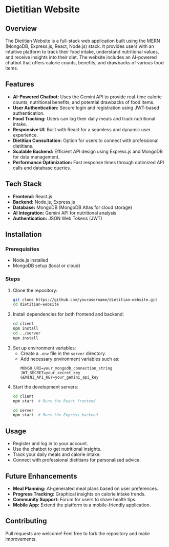 # Dietitian Website

## Overview
The Dietitian Website is a full-stack web application built using the MERN (MongoDB, Express.js, React, Node.js) stack. It provides users with an intuitive platform to track their food intake, understand nutritional values, and receive insights into their diet. The website includes an AI-powered chatbot that offers calorie counts, benefits, and drawbacks of various food items.

## Features
- **AI-Powered Chatbot:** Uses the Gemini API to provide real-time calorie counts, nutritional benefits, and potential drawbacks of food items.
- **User Authentication:** Secure login and registration using JWT-based authentication.
- **Food Tracking:** Users can log their daily meals and track nutritional intake.
- **Responsive UI:** Built with React for a seamless and dynamic user experience.
- **Dietitian Consultation:** Option for users to connect with professional dietitians.
- **Scalable Backend:** Efficient API design using Express.js and MongoDB for data management.
- **Performance Optimization:** Fast response times through optimized API calls and database queries.

## Tech Stack
- **Frontend:** React.js
- **Backend:** Node.js, Express.js
- **Database:** MongoDB (MongoDB Atlas for cloud storage)
- **AI Integration:** Gemini API for nutritional analysis
- **Authentication:** JSON Web Tokens (JWT)

## Installation
### Prerequisites
- Node.js installed
- MongoDB setup (local or cloud)

### Steps
1. Clone the repository:
   ```sh
   git clone https://github.com/yourusername/dietitian-website.git
   cd dietitian-website
   ```
2. Install dependencies for both frontend and backend:
   ```sh
   cd client
   npm install
   cd ../server
   npm install
   ```
3. Set up environment variables:
   - Create a `.env` file in the `server` directory.
   - Add necessary environment variables such as:
     ```env
     MONGO_URI=your_mongodb_connection_string
     JWT_SECRET=your_secret_key
     GEMINI_API_KEY=your_gemini_api_key
     ```
4. Start the development servers:
   ```sh
   cd client
   npm start  # Runs the React frontend
   ```
   ```sh
   cd server
   npm start  # Runs the Express backend
   ```

## Usage
- Register and log in to your account.
- Use the chatbot to get nutritional insights.
- Track your daily meals and calorie intake.
- Connect with professional dietitians for personalized advice.

## Future Enhancements
- **Meal Planning:** AI-generated meal plans based on user preferences.
- **Progress Tracking:** Graphical insights on calorie intake trends.
- **Community Support:** Forum for users to share health tips.
- **Mobile App:** Extend the platform to a mobile-friendly application.

## Contributing
Pull requests are welcome! Feel free to fork the repository and make improvements.


